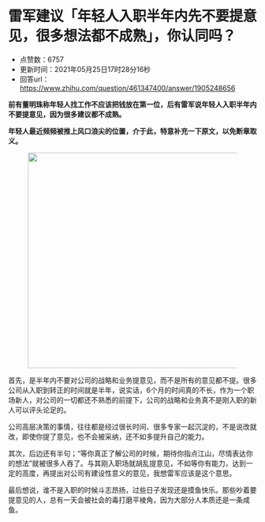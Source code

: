 # 雷军建议「年轻人入职半年内先不要提意见，很多想法都不成熟」，你认同吗？
- 点赞数：6757
- 更新时间：2021年05月25日17时28分16秒
- 回答url：https://www.zhihu.com/question/461347400/answer/1905248656
<body>
 <p data-pid="UoP4VeQe"><b>前有董明珠称年轻人找工作不应该把钱放在第一位，后有雷军说年轻人入职半年内不要提意见，因为很多建议都不成熟。</b></p>
 <p data-pid="QBcWLWfZ"><b>年轻人最近频频被推上风口浪尖的位置，介于此，特意补充一下原文，以免断章取义。</b></p>
 <figure data-size="normal">
  <img src="https://picx.zhimg.com/50/v2-1b44be015f63e4ae15078b61b081ea18_720w.jpg?source=1940ef5c" data-caption="" data-size="normal" data-rawwidth="436" data-rawheight="1047" data-original-token="v2-1a1500beb9ca4916d95fbc27b6d6cb53" data-default-watermark-src="https://pic1.zhimg.com/50/v2-b5c88eb9132ef010df26d74e898d167f_720w.jpg?source=1940ef5c" class="origin_image zh-lightbox-thumb" width="436" data-original="https://picx.zhimg.com/v2-1b44be015f63e4ae15078b61b081ea18_r.jpg?source=1940ef5c">
 </figure>
 <p data-pid="GKpH_z2B">首先，是半年内不要对公司的战略和业务提意见，而不是所有的意见都不提。很多公司从入职到转正的时间就是半年，说实话，6个月的时间真的不长，作为一个职场新人，对公司的一切都还不熟悉的前提下，公司的战略和业务真不是刚入职的新人可以评头论足的。</p>
 <p data-pid="dLor1Reb">公司高层决策的事情，往往都是经过很长时间、很多专家一起沉淀的，不是说改就改，即使你提了意见，也不会被采纳，还不如多提升自己的能力。</p>
 <p data-pid="X0WZuv2M">其次，后边还有半句；“等你真正了解公司的时候，期待你指点江山，尽情表达你的想法”就被很多人吞了。与其刚入职场就胡乱提意见，不如等你有能力，达到一定的高度，再提出对公司有建设性意义的意见，我想雷军应该是这个意思。</p>
 <p data-pid="E3hz49uc">最后想说，谁不是入职的时候斗志昂扬，过些日子发现还是摸鱼快乐。那些吵着要提意见的人，总有一天会被社会的毒打磨平棱角，因为大部分人本质还是一条咸鱼。</p>
</body>